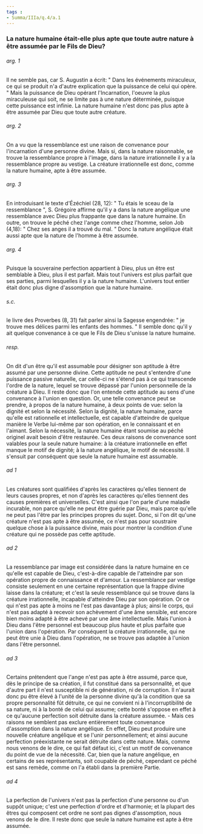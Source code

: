 ```yaml
---
tags : 
- Summa/IIIa/q.4/a.1
---
```


### La nature humaine était-elle plus apte que toute autre nature à être assumée par le Fils de Dieu?

###### arg. 1
Il ne semble pas, car S. Augustin a écrit: " Dans les événements miraculeux, ce qui se produit n'a d'autre explication que la puissance de celui qui opère. " Mais la puissance de Dieu opérant l'Incarnation, l'oeuvre la plus miraculeuse qui soit, ne se limite pas à une nature déterminée, puisque cette puissance est infinie. La nature humaine n'est donc pas plus apte à être assumée par Dieu que toute autre créature. 

###### arg. 2
On a vu que la ressemblance est une raison de convenance pour l'incarnation d'une personne divine. Mais si, dans la nature raisonnable, se trouve la ressemblance propre à l'image, dans la nature irrationnelle il y a la ressemblance propre au vestige. La créature irrationnelle est donc, comme la nature humaine, apte à être assumée. 

###### arg. 3
En introduisant le texte d'Ézéchiel (28, 12): " Tu étais le sceau de la ressemblance ", S. Grégoire affirme qu'il y a dans la nature angélique une ressemblance avec Dieu plus frappante que dans la nature humaine. En outre, on trouve le péché chez l'ange comme chez l'homme, selon Job (4,18): " Chez ses anges il a trouvé du mal. " Donc la nature angélique était aussi apte que la nature de l'homme à être assumée. 

###### arg. 4
Puisque la souveraine perfection appartient à Dieu, plus un être est semblable à Dieu, plus il est parfait. Mais tout l'univers est plus parfait que ses parties, parmi lesquelles il y a la nature humaine. L'univers tout entier était donc plus digne d'assomption que la nature humaine. 

###### s.c.
le livre des Proverbes (8, 31) fait parler ainsi la Sagesse engendrée: " je trouve mes délices parmi les enfants des hommes. " Il semble donc qu'il y ait quelque convenance à ce que le Fils de Dieu s'unisse la nature humaine. 

###### resp.
On dit d'un être qu'il est assumable pour désigner son aptitude à être assumé par une personne divine. Cette aptitude ne peut s'entendre d'une puissance passive naturelle, car celle-ci ne s'étend pas à ce qui transcende l'ordre de la nature, lequel se trouve dépassé par l'union personnelle de la créature à Dieu. Il reste donc que l'on entende cette aptitude au sens d'une convenance à l'union en question. Or, une telle convenance peut se prendre, à propos de la nature humaine, à deux points de vue: selon la dignité et selon la nécessité. Selon la dignité, la nature humaine, parce qu'elle est rationnelle et intellectuelle, est capable d'atteindre de quelque manière le Verbe lui-même par son opération, en le connaissant et en l'aimant. Selon la nécessité, la nature humaine étant soumise au péché originel avait besoin d'être restaurée. Ces deux raisons de convenance sont valables pour la seule nature humaine: à la créature irrationnelle en effet manque le motif de dignité; à la nature angélique, le motif de nécessité. Il s'ensuit par conséquent que seule la nature humaine est assumable. 

###### ad 1
Les créatures sont qualifiées d'après les caractères qu'elles tiennent de leurs causes propres, et non d'après les caractères qu'elles tiennent des causes premières et universelles. C'est ainsi que l'on parle d'une maladie incurable, non parce qu'elle ne peut être guérie par Dieu, mais parce qu'elle ne peut pas l'être par les principes propres du sujet. Donc, si l'on dit qu'une créature n'est pas apte à être assumée, ce n'est pas pour soustraire quelque chose à la puissance divine, mais pour montrer la condition d'une créature qui ne possède pas cette aptitude. 

###### ad 2
La ressemblance par image est considérée dans la nature humaine en ce qu'elle est capable de Dieu, c'est-à-dire capable de l'atteindre par son opération propre de connaissance et d'amour. La ressemblance par vestige consiste seulement en une certaine représentation que la frappe divine laisse dans la créature; et c'est la seule ressemblance qui se trouve dans la créature irrationnelle, incapable d'atteindre Dieu par son opération. Or ce qui n'est pas apte à moins ne l'est pas davantage à plus; ainsi le corps, qui n'est pas adapté à recevoir son achèvement d'une âme sensible, est encore bien moins adapté à être achevé par une âme intellectuelle. Mais l'union à Dieu dans l'être personnel est beaucoup plus haute et plus parfaite que l'union dans l'opération. Par conséquent la créature irrationnelle, qui ne peut être unie à Dieu dans l'opération, ne se trouve pas adaptée à l'union dans l'être personnel. 

###### ad 3
Certains prétendent que l'ange n'est pas apte à être assumé, parce que, dès le principe de sa création, il fut constitué dans sa personnalité, et que d'autre part il n'est susceptible ni de génération, ni de corruption. Il n'aurait donc pu être élevé à l'unité de la personne divine qu'à la condition que sa propre personnalité fût détruite, ce qui ne convient ni à l'incorruptibilité de sa nature, ni à la bonté de celui qui assume; cette bonté s'oppose en effet à ce qu'aucune perfection soit détruite dans la créature assumée. - Mais ces raisons ne semblent pas exclure entièrement toute convenance d'assomption dans la nature angélique. En effet, Dieu peut produire une nouvelle créature angélique et se l'unir personnellement; et ainsi aucune perfection préexistante ne serait détruite dans cette nature. Mais, comme nous venons de le dire, ce qui fait défaut ici, c'est un motif de convenance du point de vue de la nécessité. Car, bien que la nature angélique, en certains de ses représentants, soit coupable de péché, cependant ce péché est sans remède, comme on l'a établi dans la première Partie. 

###### ad 4
La perfection de l'univers n'est pas la perfection d'une personne ou d'un suppôt unique; c'est une perfection d'ordre et d'harmonie; et la plupart des êtres qui composent cet ordre ne sont pas dignes d'assomption, nous venons de le dire. Il reste donc que seule la nature humaine est apte à être assumée. 

